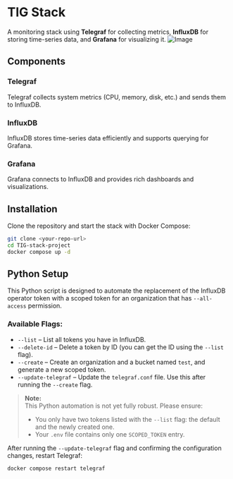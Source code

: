 # TIG Stack

A monitoring stack using **Telegraf** for collecting metrics, **InfluxDB** for storing time-series data, and **Grafana** for visualizing it.
![Image](https://github.com/user-attachments/assets/b536fd01-91f1-4802-beec-9b80d8ccdbe4)

## Components

### Telegraf
Telegraf collects system metrics (CPU, memory, disk, etc.) and sends them to InfluxDB.

### InfluxDB
InfluxDB stores time-series data efficiently and supports querying for Grafana.

### Grafana
Grafana connects to InfluxDB and provides rich dashboards and visualizations.

## Installation

Clone the repository and start the stack with Docker Compose:

```bash
git clone <your-repo-url>
cd TIG-stack-project
docker compose up -d
```

## Python Setup

This Python script is designed to automate the replacement of the InfluxDB operator token with a scoped token for an organization that has `--all-access` permission.

### Available Flags:

- `--list` – List all tokens you have in InfluxDB.
- `--delete-id` – Delete a token by ID (you can get the ID using the `--list` flag).
- `--create` – Create an organization and a bucket named `test`, and generate a new scoped token.
- `--update-telegraf` – Update the `telegraf.conf` file. Use this after running the `--create` flag.

> **Note:**  
> This Python automation is not yet fully robust. Please ensure:
> - You only have two tokens listed with the `--list` flag: the default and the newly created one.
> - Your `.env` file contains only one `SCOPED_TOKEN` entry.

After running the `--update-telegraf` flag and confirming the configuration changes, restart Telegraf:

```bash
docker compose restart telegraf
```
